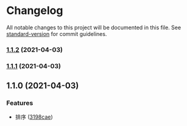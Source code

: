 # Changelog

All notable changes to this project will be documented in this file. See [standard-version](https://github.com/conventional-changelog/standard-version) for commit guidelines.

### [1.1.2](https://github.com/meijintao233/pinyinsort/compare/v1.1.0...v1.1.2) (2021-04-03)

### [1.1.1](https://github.com/meijintao233/pinyinsort/compare/v1.1.0...v1.1.1) (2021-04-03)

## 1.1.0 (2021-04-03)


### Features

* 排序 ([3198cae](https://github.com/meijintao233/pinyinsort/commit/3198caefa16f8502f4d480c9867a23dc2fecfe71))
